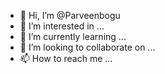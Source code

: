 - 👋 Hi, I’m @Parveenbogu
- 👀 I’m interested in ...
- 🌱 I’m currently learning ...
- 💞️ I’m looking to collaborate on ...
- 📫 How to reach me ...

<!---
Parveenbogu/Parveenbogu is a ✨ special ✨ repository because its `README.md` (this file) appears on your GitHub profile.
You can click the Preview link to take a look at your changes.
--->
